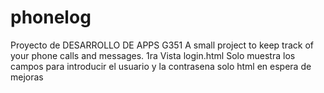 # phonelog
Proyecto de DESARROLLO DE APPS G351
A small project to keep track of your phone calls and messages.
1ra Vista  login.html
  Solo muestra los campos para introducir el usuario y la contrasena solo html en espera de mejoras
